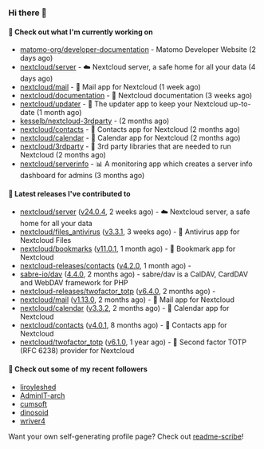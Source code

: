 ### Hi there 👋

#### 👷 Check out what I'm currently working on

- [matomo-org/developer-documentation](https://github.com/matomo-org/developer-documentation) - Matomo Developer Website (2 days ago)
- [nextcloud/server](https://github.com/nextcloud/server) - ☁️ Nextcloud server, a safe home for all your data (4 days ago)
- [nextcloud/mail](https://github.com/nextcloud/mail) - 💌 Mail app for Nextcloud (1 week ago)
- [nextcloud/documentation](https://github.com/nextcloud/documentation) - 📘 Nextcloud documentation (3 weeks ago)
- [nextcloud/updater](https://github.com/nextcloud/updater) - :arrows_counterclockwise: The updater app to keep your Nextcloud up-to-date (1 month ago)
- [kesselb/nextcloud-3rdparty](https://github.com/kesselb/nextcloud-3rdparty) -  (2 months ago)
- [nextcloud/contacts](https://github.com/nextcloud/contacts) - 📇 Contacts app for Nextcloud (2 months ago)
- [nextcloud/calendar](https://github.com/nextcloud/calendar) - 📆 Calendar app for Nextcloud (2 months ago)
- [nextcloud/3rdparty](https://github.com/nextcloud/3rdparty) - :battery: 3rd party libraries that are needed to run Nextcloud (2 months ago)
- [nextcloud/serverinfo](https://github.com/nextcloud/serverinfo) - 📊 A monitoring app which creates a server info dashboard for admins (3 months ago)

#### 🔭 Latest releases I've contributed to

- [nextcloud/server](https://github.com/nextcloud/server) ([v24.0.4](https://github.com/nextcloud/server/releases/tag/v24.0.4), 2 weeks ago) - ☁️ Nextcloud server, a safe home for all your data
- [nextcloud/files_antivirus](https://github.com/nextcloud/files_antivirus) ([v3.3.1](https://github.com/nextcloud/files_antivirus/releases/tag/v3.3.1), 3 weeks ago) - 👾 Antivirus app for Nextcloud Files
- [nextcloud/bookmarks](https://github.com/nextcloud/bookmarks) ([v11.0.1](https://github.com/nextcloud/bookmarks/releases/tag/v11.0.1), 1 month ago) - 🔖 Bookmark app for Nextcloud
- [nextcloud-releases/contacts](https://github.com/nextcloud-releases/contacts) ([v4.2.0](https://github.com/nextcloud-releases/contacts/releases/tag/v4.2.0), 1 month ago) - 
- [sabre-io/dav](https://github.com/sabre-io/dav) ([4.4.0](https://github.com/sabre-io/dav/releases/tag/4.4.0), 2 months ago) - sabre/dav is a CalDAV, CardDAV and WebDAV framework for PHP
- [nextcloud-releases/twofactor_totp](https://github.com/nextcloud-releases/twofactor_totp) ([v6.4.0](https://github.com/nextcloud-releases/twofactor_totp/releases/tag/v6.4.0), 2 months ago) - 
- [nextcloud/mail](https://github.com/nextcloud/mail) ([v1.13.0](https://github.com/nextcloud/mail/releases/tag/v1.13.0), 2 months ago) - 💌 Mail app for Nextcloud
- [nextcloud/calendar](https://github.com/nextcloud/calendar) ([v3.3.2](https://github.com/nextcloud/calendar/releases/tag/v3.3.2), 2 months ago) - 📆 Calendar app for Nextcloud
- [nextcloud/contacts](https://github.com/nextcloud/contacts) ([v4.0.1](https://github.com/nextcloud/contacts/releases/tag/v4.0.1), 8 months ago) - 📇 Contacts app for Nextcloud
- [nextcloud/twofactor_totp](https://github.com/nextcloud/twofactor_totp) ([v6.1.0](https://github.com/nextcloud/twofactor_totp/releases/tag/v6.1.0), 1 year ago) - 🔑 Second factor TOTP (RFC 6238) provider for Nextcloud

#### 👯 Check out some of my recent followers

- [liroyleshed](https://github.com/liroyleshed)
- [AdminIT-arch](https://github.com/AdminIT-arch)
- [cumsoft](https://github.com/cumsoft)
- [dinosoid](https://github.com/dinosoid)
- [wriver4](https://github.com/wriver4)

Want your own self-generating profile page? Check out [readme-scribe](https://github.com/muesli/readme-scribe)!

